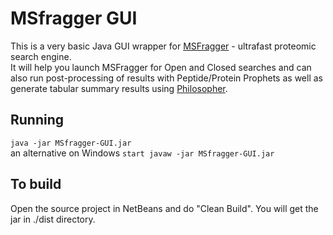 # MSfragger GUI
This is a very basic Java GUI wrapper for [MSFragger](http://www.nature.com/nmeth/journal/v14/n5/full/nmeth.4256.html) - ultrafast proteomic search engine.  
It will help you launch MSFragger for Open and Closed searches and can also run post-processing of results with Peptide/Protein Prophets as well as generate tabular summary results using [Philosopher](https://github.com/prvst/philosopher).


## Running
`java -jar MSfragger-GUI.jar`  
an alternative on Windows 
`start javaw -jar MSfragger-GUI.jar`  

## To build
Open the source project in NetBeans and do "Clean Build". You will get the jar in ./dist directory.
